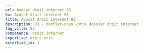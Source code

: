 ```yaml
---
url: Avocat droit internet 83
kw: Avocat droit internet 83
title: Avocat droit internet 83
description: 83 - confiez-nous votre dossier droit internet
tag_ville: 83
competence: droit internet
expertise: droit-ntic
extertise_id: 1
---
```


